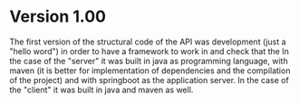 # Version 1.00
The first version of the structural code of the API was development (just a "hello word") in order to have a framework to work in and check that the 
In the case of the "server" it was built in java as programming language, with maven (it is better for implementation of dependencies and the compilation of the project) and with springboot as the application server.
In the case of the "client" it was built in java and maven as well. 
